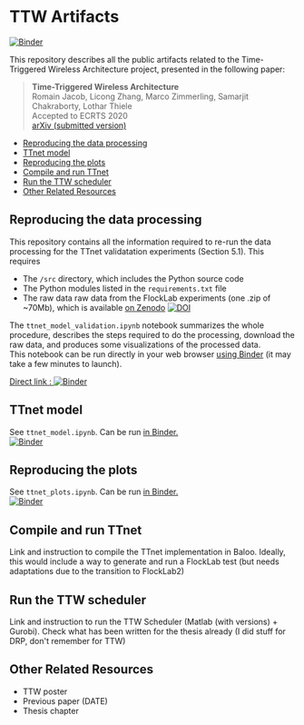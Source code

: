# TTW Artifacts

[![Binder](https://mybinder.org/badge_logo.svg)](https://mybinder.org/v2/gh/romain-jacob/TTW-Artifacts/master)

This repository describes all the public artifacts related to the Time-Triggered Wireless Architecture project, presented in the following paper:

> **Time-Triggered Wireless Architecture**  
Romain Jacob, Licong Zhang, Marco Zimmerling, Samarjit Chakraborty, Lothar Thiele   
Accepted to ECRTS 2020  
[arXiv (submitted version)](https://arxiv.org/abs/2002.07491)

<!-- TOC depthFrom:2 depthTo:6 withLinks:1 updateOnSave:1 orderedList:0 -->

- [Reproducing the data processing](#reproducing-the-data-processing)
- [TTnet model](#ttnet-model)
- [Reproducing the plots](#reproducing-the-plots)
- [Compile and run TTnet](#compile-and-run-ttnet)
- [Run the TTW scheduler](#run-the-ttw-scheduler)
- [Other Related Resources](#other-related-resources)

<!-- /TOC -->



## Reproducing the data processing

This repository contains all the information required to re-run the data processing for the TTnet validatation experiments (Section 5.1). This requires
+ The `/src` directory, which includes the Python source code
+ The Python modules listed in the `requirements.txt` file
+ The raw data raw data from the FlockLab experiments (one .zip of ~70Mb), which is available [on Zenodo](https://doi.org/10.5281/zenodo.3530721) [![DOI](https://zenodo.org/badge/DOI/10.5281/zenodo.3530721.svg)](https://doi.org/10.5281/zenodo.3530721)

The `ttnet_model_validation.ipynb` notebook summarizes the whole procedure, describes the steps required to do the processing, download the raw data, and produces some visualizations of the processed data.  
This notebook can be run directly in your web browser [using Binder](https://mybinder.org/) (it may take a few minutes to launch).

[Direct link : ![Binder](https://mybinder.org/badge_logo.svg)](https://mybinder.org/v2/gh/romain-jacob/TTW-Artifacts/master?filepath=.%2Fttnet-model-validation.ipynb)

## TTnet model

See `ttnet_model.ipynb`. Can be run [in Binder.](https://mybinder.org/v2/gh/romain-jacob/TTW-Arfifacts/master)  
[![Binder](https://mybinder.org/badge_logo.svg)](https://mybinder.org/v2/gh/romain-jacob/TTW-Arfifacts/master)


## Reproducing the plots
See `ttnet_plots.ipynb`. Can be run [in Binder.](https://mybinder.org/v2/gh/romain-jacob/TTW-Arfifacts/master)  
[![Binder](https://mybinder.org/badge_logo.svg)](https://mybinder.org/v2/gh/romain-jacob/TTW-Arfifacts/master)

## Compile and run TTnet
Link and instruction to compile the TTnet implementation in Baloo. Ideally, this would include a way to generate and run a FlockLab test (but needs adaptations due to the transition to FlockLab2)

## Run the TTW scheduler
Link and instruction to run the TTW Scheduler (Matlab (with versions) + Gurobi). Check what has been written for the thesis already (I did stuff for DRP, don't remember for TTW)

## Other Related Resources
+ TTW poster
+ Previous paper (DATE)
+ Thesis chapter
